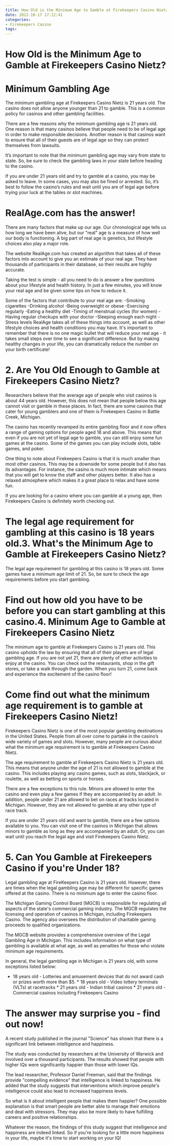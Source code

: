 ```yaml
---
title: How Old is the Minimum Age to Gamble at Firekeepers Casino Nietz
date: 2022-10-17 17:12:41
categories:
- Firekeepers Casino
tags:
---
```



#  How Old is the Minimum Age to Gamble at Firekeepers Casino Nietz?

# Minimum Gambling Age

The minimum gambling age at Firekeepers Casino Nietz is 21 years old. The casino does not allow anyone younger than 21 to gamble. This is a common policy for casinos and other gambling facilities.

There are a few reasons why the minimum gambling age is 21 years old. One reason is that many casinos believe that people need to be of legal age in order to make responsible decisions. Another reason is that casinos want to ensure that all of their guests are of legal age so they can protect themselves from lawsuits.

It’s important to note that the minimum gambling age may vary from state to state. So, be sure to check the gambling laws in your state before heading to the casino.

If you are under 21 years old and try to gamble at a casino, you may be asked to leave. In some cases, you may also be fined or arrested. So, it’s best to follow the casino’s rules and wait until you are of legal age before trying your luck at the tables or slot machines.

# RealAge.com has the answer! 

There are many factors that make up our age. Our chronological age tells us how long we have been alive, but our "real" age is a measure of how well our body is functioning. A big part of real age is genetics, but lifestyle choices also play a major role. 

The website RealAge.com has created an algorithm that takes all of these factors into account to give you an estimate of your real age. They have thousands of participants in their database, so their results are highly accurate. 

Taking the test is simple - all you need to do is answer a few questions about your lifestyle and health history. In just a few minutes, you will know your real age and be given some tips on how to reduce it. 

Some of the factors that contribute to your real age are: 
-Smoking cigarettes 
-Drinking alcohol 
-Being overweight or obese 
-Exercising regularly 
-Eating a healthy diet 
-Timing of menstrual cycles (for women) 
-Having regular checkups with your doctor 
-Sleeping enough each night 
-Stress levels 
RealAge takes all of these things into account, as well as other lifestyle choices and health conditions you may have. It's important to remember that there is no one magic bullet that will reduce your real age - it takes small steps over time to see a significant difference. But by making healthy changes in your life, you can dramatically reduce the number on your birth certificate!

# 2. Are You Old Enough to Gamble at Firekeepers Casino Nietz?

Researchers believe that the average age of people who visit casinos is about 44 years old. However, this does not mean that people below this age cannot visit or gamble in these places. In fact, there are some casinos that cater for young gamblers and one of them is Firekeepers Casino in Battle Creek, Michigan.

The casino has recently revamped its entire gambling floor and it now offers a range of gaming options for people aged 18 and above. This means that even if you are not yet of legal age to gamble, you can still enjoy some fun games at the casino. Some of the games you can play include slots, table games, and poker.

One thing to note about Firekeepers Casino is that it is much smaller than most other casinos. This may be a downside for some people but it also has its advantages. For instance, the casino is much more intimate which means that you will get to know the staff and other players better. It also has a relaxed atmosphere which makes it a great place to relax and have some fun.

If you are looking for a casino where you can gamble at a young age, then Firekeepers Casino is definitely worth checking out.

# The legal age requirement for gambling at this casino is 18 years old.3. What's the Minimum Age to Gamble at Firekeepers Casino Nietz?

The legal age requirement for gambling at this casino is 18 years old. Some games have a minimum age limit of 21. So, be sure to check the age requirements before you start gambling.

# Find out how old you have to be before you can start gambling at this casino.4. Minimum Age to Gamble at Firekeepers Casino Nietz

The minimum age to gamble at Firekeepers Casino is 21 years old. This casino upholds the law by ensuring that all of their players are of legal gambling age. If you are not yet 21, there are plenty of other activities to enjoy at the casino. You can check out the restaurants, shop in the gift stores, or take a walk through the garden. When you turn 21, come back and experience the excitement of the casino floor!

# Come find out what the minimum age requirement is to gamble at Firekeepers Casino Nietz! 

Firekeepers Casino Nietz is one of the most popular gambling destinations in the United States. People from all over come to partake in the casino’s wide variety of games and slots. However, many people are curious about what the minimum age requirement is to gamble at Firekeepers Casino Nietz.

The age requirement to gamble at Firekeepers Casino Nietz is 21 years old. This means that anyone under the age of 21 is not allowed to gamble at the casino. This includes playing any casino games, such as slots, blackjack, or roulette, as well as betting on sports or horses.

There are a few exceptions to this rule. Minors are allowed to enter the casino and even play a few games if they are accompanied by an adult. In addition, people under 21 are allowed to bet on races at tracks located in Michigan. However, they are not allowed to gamble at any other type of race track.

If you are under 21 years old and want to gamble, there are a few options available to you. You can visit one of the casinos in Michigan that allows minors to gamble as long as they are accompanied by an adult. Or, you can wait until you reach the legal age and visit Firekeepers Casino Nietz.

# 5. Can You Gamble at Firekeepers Casino if you're Under 18?

Legal gambling age at FireKeepers Casino is 21 years old. However, there are times when the legal gambling age may be different for specific games offered at the casino. There is no minimum age to enter the casino floor.

The Michigan Gaming Control Board (MGCB) is responsible for regulating all aspects of the state's commercial gaming industry. The MGCB regulates the licensing and operation of casinos in Michigan, including Firekeepers Casino. The agency also oversees the distribution of charitable gaming proceeds to qualified organizations.

The MGCB website provides a comprehensive overview of the Legal Gambling Age in Michigan. This includes information on what type of gambling is available at what age, as well as penalties for those who violate minimum age requirements.

In general, the legal gambling age in Michigan is 21 years old, with some exceptions listed below:

* 18 years old - Lotteries and amusement devices that do not award cash or prizes worth more than $5. * 18 years old - Video lottery terminals (VLTs) at racetracks * 21 years old - Indian tribal casinos * 21 years old - Commercial casinos including Firekeepers Casino

# The answer may surprise you - find out now!

A recent study published in the journal "Science" has shown that there is a significant link between intelligence and happiness.

The study was conducted by researchers at the University of Warwick and involved over a thousand participants. The results showed that people with higher IQs were significantly happier than those with lower IQs.

The lead researcher, Professor Daniel Freeman, said that the findings provide "compelling evidence" that intelligence is linked to happiness. He added that the study suggests that interventions which improve people's intelligence could also lead to increased happiness levels.

So what is it about intelligent people that makes them happier? One possible explanation is that smart people are better able to manage their emotions and deal with stressors. They may also be more likely to have fulfilling careers and positive relationships.

Whatever the reason, the findings of this study suggest that intelligence and happiness are indeed linked. So if you're looking for a little more happiness in your life, maybe it's time to start working on your IQ!